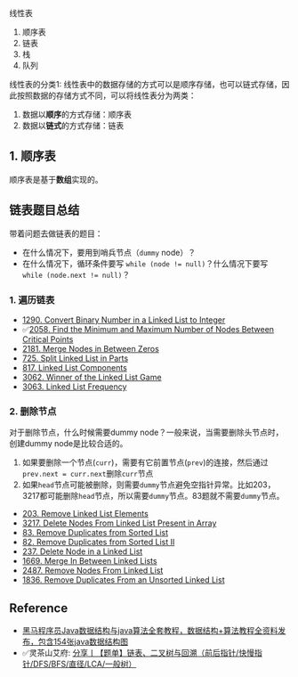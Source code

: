 线性表
1. 顺序表
2. 链表
3. 栈
4. 队列

线性表的分类1: 线性表中的数据存储的方式可以是顺序存储，也可以链式存储，因此按照数据的存储方式不同，可以将线性表分为两类：
1. 数据以**顺序**的方式存储：顺序表
2. 数据以**链式**的方式存储：链表

## 1. 顺序表
顺序表是基于**数组**实现的。


## 链表题目总结
带着问题去做链表的题目：
* 在什么情况下，要用到哨兵节点（`dummy` node）？
* 在什么情况下，循环条件要写 `while (node != null)`？什么情况下要写 `while (node.next != null)`？


### 1. 遍历链表
* [1290. Convert Binary Number in a Linked List to Integer](https://leetcode.com/problems/convert-binary-number-in-a-linked-list-to-integer/description/)
* ✅[2058. Find the Minimum and Maximum Number of Nodes Between Critical Points](https://leetcode.com/problems/find-the-minimum-and-maximum-number-of-nodes-between-critical-points/description/)
* [2181. Merge Nodes in Between Zeros](https://leetcode.com/problems/merge-nodes-in-between-zeros/description/)
* [725. Split Linked List in Parts](https://leetcode.com/problems/split-linked-list-in-parts/description/)
* [817. Linked List Components](https://leetcode.com/problems/linked-list-components/description/)
* [3062. Winner of the Linked List Game](https://leetcode.com/problems/winner-of-the-linked-list-game/description/)
* [3063. Linked List Frequency](https://leetcode.com/problems/linked-list-frequency/description/)


### 2. 删除节点
对于删除节点，什么时候需要dummy node？一般来说，当需要删除头节点时，创建dummy node是比较合适的。

1. 如果要删除一个节点(`curr`)，需要有它前置节点(`prev`)的连接，然后通过 `prev.next = curr.next`删除`curr`节点
2. 如果`head`节点可能被删除，则需要`dummy`节点避免空指针异常。比如203，3217都可能删除`head`节点，所以需要`dummy`节点。83题就不需要`dummy`节点。

* [203. Remove Linked List Elements](https://leetcode.com/problems/remove-linked-list-elements/description/)
* [3217. Delete Nodes From Linked List Present in Array](https://leetcode.com/problems/delete-nodes-from-linked-list-present-in-array/description/)
* [83. Remove Duplicates from Sorted List](https://leetcode.com/problems/remove-duplicates-from-sorted-list/description/)
* [82. Remove Duplicates from Sorted List II](https://leetcode.com/problems/remove-duplicates-from-sorted-list-ii/description/)
* [237. Delete Node in a Linked List](https://leetcode.com/problems/delete-node-in-a-linked-list/description/)
* [1669. Merge In Between Linked Lists](https://leetcode.com/problems/merge-in-between-linked-lists/description/)
* [2487. Remove Nodes From Linked List](https://leetcode.com/problems/remove-nodes-from-linked-list/description/)
* [1836. Remove Duplicates From an Unsorted Linked List](https://leetcode.com/problems/remove-duplicates-from-an-unsorted-linked-list/description/)


## Reference
* [黑马程序员Java数据结构与java算法全套教程，数据结构+算法教程全资料发布，包含154张java数据结构图](https://www.bilibili.com/video/BV1iJ411E7xW?spm_id_from=333.788.videopod.episodes&vd_source=bd5e1cdd20d83feef8e77a781b33f083&p=38)
* ✅灵茶山艾府: [分享丨【题单】链表、二叉树与回溯（前后指针/快慢指针/DFS/BFS/直径/LCA/一般树）](https://leetcode.cn/discuss/post/K0n2gO/)
